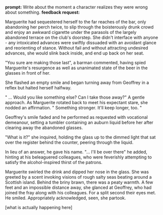 __prompt:__ Write about the moment a character realizes they were wrong about something.
__feedback request:__ 

Marguerite had sequestered herself to the far reaches of the bar, only abandoning her perch twice, to slip through the boisterously drunk crowd and enjoy an awkward cigarette under the parasols of the largely abandoned terrace on the club's doorstep. She didn't interface with anyone - any intoxicated advances were swiftly dissuaded with an avoidant glance and reorienting of stance. Without fail and without attracting undesired advances, she would slink back inside, and end up back on her seat. 

"You sure are making those last", a barman commented, having spied Marguerite's resurgence as well as unanimated state of the beer in the glasses in front of her. 

She flashed an empty smile and began turning away from Geoffrey in a reflex but halted herself halfway. 

" ... Would you like something else? Can I take those away?" A gentle approach. As Marguerite rotated back to meet his expectant stare, she nodded an affirmation. " Something stronger. It'll keep longer, too. "

Geoffrey's smile faded and he performed as requested with vocational demeanour, setting a tumbler containing an auburn liquid before her after clearing away the abandoned glasses. 

"What is it?" she inquired, holding the glass up to the dimmed light that sat over the register behind the counter, peering through the liquid. 

In lieu of an answer, he gave his name. "... I'll be over there" he added, hinting at his beleaguered colleagues, who were feverishly attempting to satisfy the alcohol-inspired thirst of the patrons. 

Marguerite swirled the drink and dipped her nose in the glass. She was greeted by a scent invoking visions of rough salty seas beating around a Scottish island. Behind the briny brawn, there was a peaty warmth. A few feet and an impossible distance away, she glanced at Geoffrey, who had joined the fray along with his colleagues. For a split second their eyes met. He smiled. Appropriately acknowledged, seen, she partook. 

[what is actually happening here]


